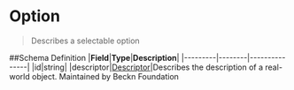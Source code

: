 # Option

> Describes a selectable option

##Schema Definition |**Field**|**Type**|**Description**|
|---------|--------|---------------| |id|string|
|descriptor|[Descriptor](/docs/core-specification/schema-reference/descriptor)|Describes
the description of a real-world object. Maintained by Beckn Foundation

